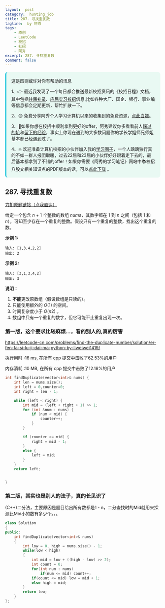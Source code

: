 ```yaml
---
layout:  post
category:  hunting_job
title: 287. 寻找重复数
tagline:  by 阿秀
tags:
    - 原创
    - LeetCode
    - 校招
    - 社招
    - 阿秀
excerpt: 287. 寻找重复数
comment: false
---
```




<div style="border-color: #24C6DC;
            background-color: #e9f9f3;         
            margin: 1rem 0;
        padding: .25rem 1rem;
        border-left-width: .3rem;
        border-left-style: solid;
        border-radius: .5rem;
        color: inherit;">
  <p>这是四则或许对你有帮助的讯息</p>
  <p>1、👉 最近我发现了一个每日都会推送最新校招资讯的《校招日程》文档，其中包括<a style="text-decoration: underline" href="https://flowus.cn/share/ee50d5eb-3cd5-4f74-880e-95b215dd4ff2" target="_blank">往届补录</a>、<a style="text-decoration: underline" href="https://flowus.cn/share/5f327c98-1e31-46c8-b86b-5ac6105e021f" target="_blank">应届实习校招</a>信息,比如各种大厂、国企、银行、事业编等信息都会定期更新，帮忙扩散一下。</p>  
  <p>2、😍
    免费分享阿秀个人学习计算机以来的收集到的免费资源，<a style="text-decoration: underline" href="/notes/07-resources/01-free/01-introduce.html" target="_blank">点此白嫖</a>。
  </p>
  <p>3、🚀如果你想在校招中顺利拿到更好的offer，阿秀建议你多看看前人<a style="text-decoration: underline" href="https://www.yuque.com/tuobaaxiu/httmmc/npg1k81zeq4wfpyz" target="_blank">踩过的坑</a>和<a style="text-decoration: underline"  target="_blank" href="https://www.yuque.com/tuobaaxiu/httmmc/gge9ppd0mbu2d3dp">留下的经验</a>，事实上你现在遇到的大多数问题你的学长学姐师兄师姐基本都已经遇到过了。
  </p>
  <p>4、🔥 欢迎准备计算机校招的小伙伴加入我的<a  style="text-decoration: underline" href="https://www.yuque.com/tuobaaxiu/httmmc/xg0otqvc17wfx4u9" target="_blank">学习圈子</a>，一个人踽踽独行真的不如一群人报团取暖，过去22届和23届的小伙伴好好跟着走下去的，最后基本都拿到了不错的offer！如果你需要《阿秀的学习笔记》网站中📚︎校招八股文相关知识点的PDF版本的话，可以<a style="text-decoration: underline" href="/notes/08-other/02-question.html#_5、如何下载阿秀的学习笔记内容pdf版本" target="_blank">点此下载</a> 。</p>   </div>


## 287. 寻找重复数

[力扣原题链接（点我直达）](https://leetcode-cn.com/problems/find-the-duplicate-number/)

给定一个包含 *n* + 1 个整数的数组 *nums*，其数字都在 1 到 *n* 之间（包括 1 和 *n*），可知至少存在一个重复的整数。假设只有一个重复的整数，找出这个重复的数。

**示例 1:**

```
输入: [1,3,4,2,2]
输出: 2
```

**示例 2:**

```
输入: [3,1,3,4,2]
输出: 3
```

**说明：**

1. **不能**更改原数组（假设数组是只读的）。
2. 只能使用额外的 *O*(1) 的空间。
3. 时间复杂度小于 *O*(*n*2) 。
4. 数组中只有一个重复的数字，但它可能不止重复出现一次。



### 第一版，这个要求比较麻烦...，看的别人的,真的厉害

https://leetcode-cn.com/problems/find-the-duplicate-number/solution/er-fen-fa-si-lu-ji-dai-ma-python-by-liweiwei1419/

执行用时 :16 ms, 在所有 cpp 提交中击败了62.53%的用户

内存消耗 :10 MB, 在所有 cpp 提交中击败了12.18%的用户



```c++
int findDuplicate(vector<int>& nums) {
	int len = nums.size();
	int left = 0,counter=0;
	int right = len - 1;

	while (left < right) {
		int mid = (left + right + 1) >> 1;
		for (int &num : nums) {
			if (num < mid) {
				counter++;
			}
		}

		if (counter >= mid) {
			right = mid - 1;
		}
		else {
			left = mid;
		}
	}
	return left;


}
```



### 第二版，其实也是别人的法子，真的长见识了





(C++)二分法，主要原因是题目给出所有数都是1 - n，二分查找时的Mid就用来探测比Mid小的数有多少个。。。

```C++
class Solution
{
public:
    int findDuplicate(vector<int>& nums)
    {
        int low = 0, high = nums.size() - 1;
        while(low < high)
        {
            int mid = low + ((high - low) >> 2);
            int count = 0;
            for(int num : nums)
                if(num <= mid) count++;
            if(count <= mid) low = mid + 1;
            else high = mid;
        }
        return low;
    }
};
```

<p id="有序矩阵中第小的元素"></p>

